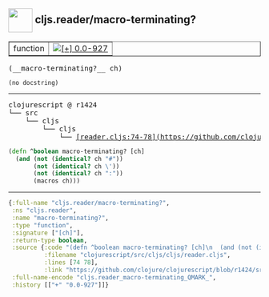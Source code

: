 ## <img width="48px" valign="middle" src="http://i.imgur.com/Hi20huC.png"> cljs.reader/macro-terminating?

 <table border="1">
<tr>
<td>function</td>
<td><a href="https://github.com/cljsinfo/api-refs/tree/0.0-927"><img valign="middle" alt="[+] 0.0-927" src="https://img.shields.io/badge/+-0.0--927-lightgrey.svg"></a> </td>
</tr>
</table>

 <samp>
(__macro-terminating?__ ch)<br>
</samp>

```
(no docstring)
```

---

 <pre>
clojurescript @ r1424
└── src
    └── cljs
        └── cljs
            └── <ins>[reader.cljs:74-78](https://github.com/clojure/clojurescript/blob/r1424/src/cljs/cljs/reader.cljs#L74-L78)</ins>
</pre>

```clj
(defn ^boolean macro-terminating? [ch]
  (and (not (identical? ch "#"))
       (not (identical? ch \'))
       (not (identical? ch ":"))
       (macros ch)))
```


---

```clj
{:full-name "cljs.reader/macro-terminating?",
 :ns "cljs.reader",
 :name "macro-terminating?",
 :type "function",
 :signature ["[ch]"],
 :return-type boolean,
 :source {:code "(defn ^boolean macro-terminating? [ch]\n  (and (not (identical? ch \"#\"))\n       (not (identical? ch \\'))\n       (not (identical? ch \":\"))\n       (macros ch)))",
          :filename "clojurescript/src/cljs/cljs/reader.cljs",
          :lines [74 78],
          :link "https://github.com/clojure/clojurescript/blob/r1424/src/cljs/cljs/reader.cljs#L74-L78"},
 :full-name-encode "cljs.reader_macro-terminating_QMARK_",
 :history [["+" "0.0-927"]]}

```
